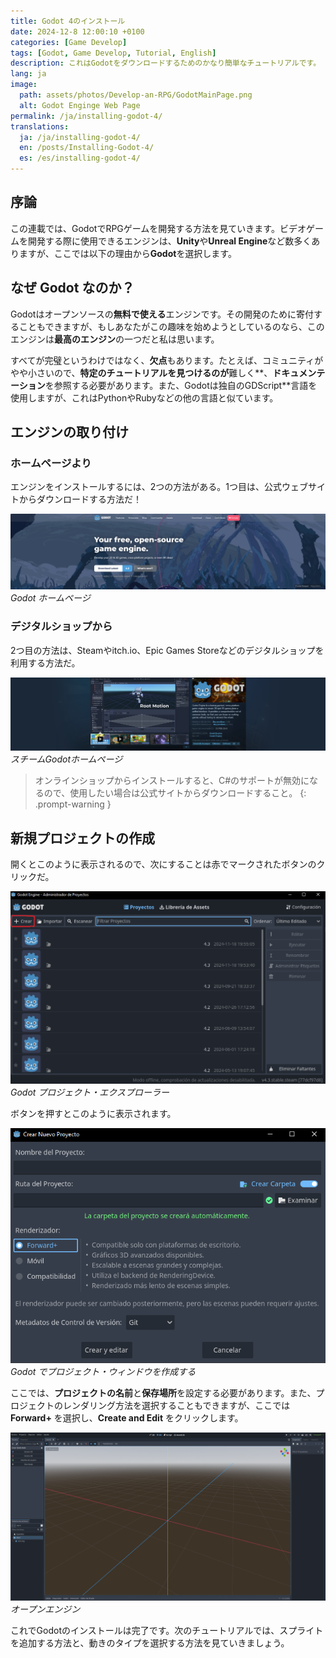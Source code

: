 ```yaml
---
title: Godot 4のインストール 
date: 2024-12-8 12:00:10 +0100
categories: [Game Develop]
tags: [Godot, Game Develop, Tutorial, English]
description: これはGodotをダウンロードするためのかなり簡単なチュートリアルです。
lang: ja
image:
  path: assets/photos/Develop-an-RPG/GodotMainPage.png
  alt: Godot Enginge Web Page
permalink: /ja/installing-godot-4/
translations:
  ja: /ja/installing-godot-4/
  en: /posts/Installing-Godot-4/
  es: /es/installing-godot-4/
---
```


## 序論

この連載では、GodotでRPGゲームを開発する方法を見ていきます。ビデオゲームを開発する際に使用できるエンジンは、**Unity**や**Unreal Engine**など数多くありますが、ここでは以下の理由から**Godot**を選択します。

## なぜ Godot なのか？

Godotはオープンソースの**無料で使える**エンジンです。その開発のために寄付することもできますが、もしあなたがこの趣味を始めようとしているのなら、このエンジンは**最高のエンジン**の一つだと私は思います。

すべてが完璧というわけではなく、**欠点**もあります。たとえば、コミュニティがやや小さいので、**特定のチュートリアルを見つけるのが**難しく**、**ドキュメンテーション**を参照する必要があります。また、Godotは独自のGDScript**言語を使用しますが、これはPythonやRubyなどの他の言語と似ています。

## エンジンの取り付け

### ホームページより

エンジンをインストールするには、2つの方法がある。1つ目は、公式ウェブサイトからダウンロードする方法だ！

![Godot-Main-Page](assets/photos/Develop-an-RPG/GodotMainPage.png)
_Godot ホームページ_

### デジタルショップから

2つ目の方法は、Steamやitch.io、Epic Games Storeなどのデジタルショップを利用する方法だ。

![Godot-Steam-Page](assets/photos/Develop-an-RPG/GodotSteamPage.png)
_スチームGodotホームページ_

> オンラインショップからインストールすると、C#のサポートが無効になるので、使用したい場合は公式サイトからダウンロードすること。
{: .prompt-warning }

## 新規プロジェクトの作成

開くとこのように表示されるので、次にすることは赤でマークされたボタンのクリックだ。

![Godot-Projects-Open](assets/photos/Develop-an-RPG/GodotProjectsOpen.png)
_Godot プロジェクト・エクスプローラー_

ボタンを押すとこのように表示されます。

![Godot-Projects-Create](assets/photos/Develop-an-RPG/GodotProjectsCreate.png)
_Godot でプロジェクト・ウィンドウを作成する_

ここでは、**プロジェクトの名前**と**保存場所**を設定する必要があります。また、プロジェクトのレンダリング方法を選択することもできますが、ここでは **Forward+** を選択し、**Create and Edit** をクリックします。

![Godot-Engine-Open](assets/photos/Develop-an-RPG/GodotEngineOpen.png)
_オープンエンジン_

これでGodotのインストールは完了です。次のチュートリアルでは、スプライトを追加する方法と、動きのタイプを選択する方法を見ていきましょう。
